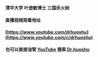 #### 清华大学 叶逊敏博士 三国杀火树 
#### 直播视频观看地址 
#### [https://www.youtube.com/drhuoshu](https://www.youtube.com/c/drhuoshu)
#### 也可以直接油管 [YouTube](https://www.youtube.com/c/drhuoshu) 搜索 [Dr.huoshu](https://www.youtube.com/c/drhuoshu)

